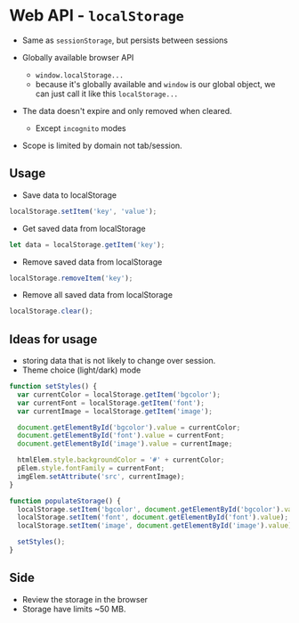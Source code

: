 # Web API - `localStorage`
* Same as `sessionStorage`, but persists between sessions
* Globally available browser API
  * `window.localStorage...`
  * because it's globally available and `window` is our global object, we can just call it like this `localStorage...`

* The data doesn't expire and only removed when cleared. 
  * Except `incognito` modes
* Scope is limited by domain not tab/session.

## Usage
* Save data to localStorage
```js
localStorage.setItem('key', 'value');
```

* Get saved data from localStorage
```js
let data = localStorage.getItem('key');
```

* Remove saved data from localStorage
```js
localStorage.removeItem('key');
```

* Remove all saved data from localStorage
```js
localStorage.clear();
```

## Ideas for usage
* storing data that is not likely to change over session.
* Theme choice (light/dark) mode
```js
function setStyles() {
  var currentColor = localStorage.getItem('bgcolor');
  var currentFont = localStorage.getItem('font');
  var currentImage = localStorage.getItem('image');

  document.getElementById('bgcolor').value = currentColor;
  document.getElementById('font').value = currentFont;
  document.getElementById('image').value = currentImage;

  htmlElem.style.backgroundColor = '#' + currentColor;
  pElem.style.fontFamily = currentFont;
  imgElem.setAttribute('src', currentImage);
}

function populateStorage() {
  localStorage.setItem('bgcolor', document.getElementById('bgcolor').value);
  localStorage.setItem('font', document.getElementById('font').value);
  localStorage.setItem('image', document.getElementById('image').value);

  setStyles();
}
```

## Side
* Review the storage in the browser
* Storage have limits ~50 MB.